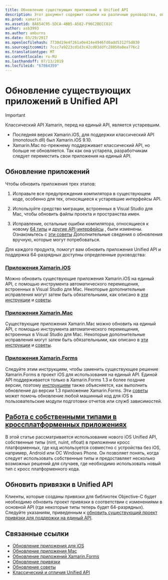 ```yaml
---
title: Обновление существующих приложений в Unified API
description: Этот документ содержит ссылки на различные руководства, описывающие способ обновления приложения Xamarin на единый API. Здесь рассматриваются приложения Xamarin.iOS, приложения Xamarin.Mac. Приложения Xamarin.Forms, собственные типы в кросс платформенных приложений и проектов привязки.
ms.prod: xamarin
ms.assetid: 8A654C95-5DCA-4BB5-A582-F96C2BECC81C
author: asb3993
ms.author: amburns
ms.date: 03/29/2017
ms.openlocfilehash: 7730d19e4f261a0e414e4946fd0add5312f5d030
ms.sourcegitcommit: 7ccc7a9223cd1d3c42cd03ddfc28050a8ea776c2
ms.translationtype: MT
ms.contentlocale: ru-RU
ms.lasthandoff: 07/13/2019
ms.locfileid: "67864359"
---
```

# <a name="updating-existing-apps-to-the-unified-api"></a>Обновление существующих приложений в Unified API

> [!IMPORTANT]
> Классический API Xamarin, перед на единый API, является устаревшим.
> - Последняя версия Xamarin.iOS, для поддержки классический API (monotouch.dll) был Xamarin.iOS 9.10.
> - Xamarin.Mac по-прежнему поддерживает классический API, но больше не обновляется. Так как она устарела, разработчикам следует переместить свои приложения на единый API.

## <a name="how-to-update-your-apps"></a>Обновление приложений

Чтобы обновить приложения трех этапов:

1. Исправьте все предупреждения компилятора в существующем коде, особенно для тех, относящиеся к устаревшие интерфейсы API.

2. Используйте средство миграции, встроенных в Visual Studio для Mac, чтобы обновить файлы проекта и пространства имен.

3. Исправление, остальные ошибки компилятора, относящиеся к новому [64 типы](~/cross-platform/macios/nativetypes.md) и [другие API-интерфейсы](~/cross-platform/macios/unified/overview.md#deprecated-typos) , были изменены. Ознакомьтесь с [эти советы](~/cross-platform/macios/unified/updating-tips.md) Дополнительные сведения о обновления вручную, которые могут потребоваться.

Для каждого продукта, помогут вам обновить приложения Unified API и поддержка 64-разрядных доступны определенные руководства:

### <a name="xamarinios-appscross-platformmaciosunifiedupdating-ios-appsmd"></a>[Приложения Xamarin.iOS](~/cross-platform/macios/unified/updating-ios-apps.md)

Можно обновить существующие приложения Xamarin.iOS на единый API, с помощью инструмента автоматического перемещения, встроенных в Visual Studio для Mac. Некоторые дополнительные исправления могут затем быть обязательными, как описано в [эти инструкции](~/cross-platform/macios/unified/updating-ios-apps.md) и [советы](~/cross-platform/macios/unified/updating-tips.md).

### <a name="xamarinmac-appscross-platformmaciosunifiedupdating-mac-appsmd"></a>[Приложения Xamarin.Mac](~/cross-platform/macios/unified/updating-mac-apps.md)

Существующие приложения Xamarin.Mac можно обновить на единый API, с помощью инструмента автоматического перемещения, встроенных в Visual Studio для Mac. Некоторые дополнительные исправления могут затем быть обязательными, как описано в [эти инструкции](~/cross-platform/macios/unified/updating-mac-apps.md) и [советы](~/cross-platform/macios/unified/updating-tips.md).

### <a name="xamarinforms-appscross-platformmaciosunifiedupdating-xamarin-forms-appsmd"></a>[Приложения Xamarin.Forms](~/cross-platform/macios/unified/updating-xamarin-forms-apps.md)

Следуйте этим инструкциям, чтобы заменить существующее решение Xamarin.Forms в проект iOS для использования на единый API. Единой API поддерживается только в Xamarin.Forms 1.3 и более поздние версии, поэтому [инструкциям](~/cross-platform/macios/unified/updating-xamarin-forms-apps.md) также объясняется, как выполнить обновление до версии 1.3 приложение Xamarin.Forms. Эти [советы](~/cross-platform/macios/unified/updating-tips.md) может помочь обновление любой машинный код для iOS в пользовательские модули подготовки отчетов или служб зависимостей.

## <a name="working-with-native-types-in-cross-platform-appscross-platformmaciosnativetypesmd"></a>[Работа с собственными типами в кроссплатформенных приложениях](~/cross-platform/macios/nativetypes.md)

В этой статье рассматривается использование нового iOS Unified API, собственные типы (nint, nuint, nfloat) в приложении кросс платформенных, где код используется совместно с устройства без iOS, например, Android или ОС Windows Phone. Он позволяет понять, когда следует использовать собственные типы и предоставляет несколько возможных решений для случаев, где необходимо использовать новый тип с кросс платформенного кода.

## <a name="update-bindings-to-the-unified-api"></a>Обновить привязки в Unified API

Клиенты, которые созданы привязки для библиотек Objective-C будет необходимо обновить проект привязки в соответствии с изменениями в основной API (где некоторые типы теперь будет 64-разрядных).
Следуйте указаниям, приведенным к [обновить существующий проект привязки для поддержки на единый API](~/cross-platform/macios/unified/update-binding.md).

## <a name="related-links"></a>Связанные ссылки

- [Обновление приложения для iOS](~/cross-platform/macios/unified/updating-ios-apps.md)
- [Обновление приложения Mac](~/cross-platform/macios/unified/updating-mac-apps.md)
- [Обновление приложений Xamarin.Forms](~/cross-platform/macios/unified/updating-xamarin-forms-apps.md)
- [Обновление привязки](~/cross-platform/macios/unified/update-binding.md)
- [Обновление советы](~/cross-platform/macios/unified/updating-tips.md)
- [Классический и отличия Unified API](https://developer.xamarin.com/releases/ios/api_changes/classic-vs-unified-8.6.0/)
